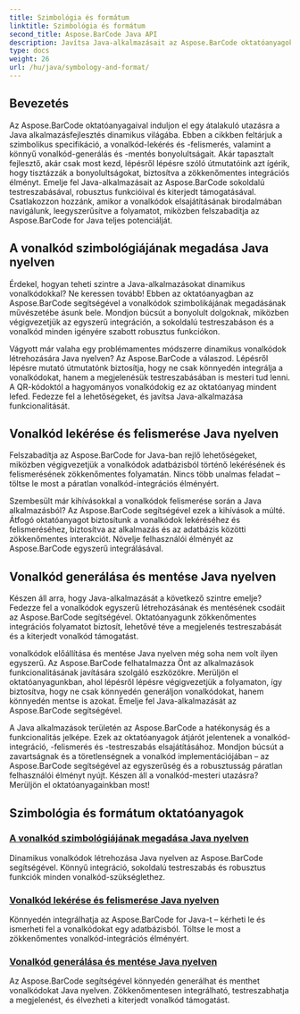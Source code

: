 ```yaml
---
title: Szimbológia és formátum
linktitle: Szimbológia és formátum
second_title: Aspose.BarCode Java API
description: Javítsa Java-alkalmazásait az Aspose.BarCode oktatóanyagokkal! Elsajátíthatja a szimbólumok megadását, lekérheti és felismerheti a vonalkódokat, valamint könnyedén generálhat és menthet dinamikus vonalkódokat.
type: docs
weight: 26
url: /hu/java/symbology-and-format/
---
```

## Bevezetés

Az Aspose.BarCode oktatóanyagaival induljon el egy átalakuló utazásra a Java alkalmazásfejlesztés dinamikus világába. Ebben a cikkben feltárjuk a szimbolikus specifikáció, a vonalkód-lekérés és -felismerés, valamint a könnyű vonalkód-generálás és -mentés bonyolultságait. Akár tapasztalt fejlesztő, akár csak most kezd, lépésről lépésre szóló útmutatóink azt ígérik, hogy tisztázzák a bonyolultságokat, biztosítva a zökkenőmentes integrációs élményt. Emelje fel Java-alkalmazásait az Aspose.BarCode sokoldalú testreszabásával, robusztus funkcióival és kiterjedt támogatásával. Csatlakozzon hozzánk, amikor a vonalkódok elsajátításának birodalmában navigálunk, leegyszerűsítve a folyamatot, miközben felszabadítja az Aspose.BarCode for Java teljes potenciálját.

## A vonalkód szimbológiájának megadása Java nyelven

Érdekel, hogyan teheti szintre a Java-alkalmazásokat dinamikus vonalkódokkal? Ne keressen tovább! Ebben az oktatóanyagban az Aspose.BarCode segítségével a vonalkódok szimbolikájának megadásának művészetébe ásunk bele. Mondjon búcsút a bonyolult dolgoknak, miközben végigvezetjük az egyszerű integráción, a sokoldalú testreszabáson és a vonalkód minden igényére szabott robusztus funkciókon.

Vágyott már valaha egy problémamentes módszerre dinamikus vonalkódok létrehozására Java nyelven? Az Aspose.BarCode a válaszod. Lépésről lépésre mutató útmutatónk biztosítja, hogy ne csak könnyedén integrálja a vonalkódokat, hanem a megjelenésük testreszabásában is mesteri tud lenni. A QR-kódoktól a hagyományos vonalkódokig ez az oktatóanyag mindent lefed. Fedezze fel a lehetőségeket, és javítsa Java-alkalmazása funkcionalitását.


## Vonalkód lekérése és felismerése Java nyelven

Felszabadítja az Aspose.BarCode for Java-ban rejlő lehetőségeket, miközben végigvezetjük a vonalkódok adatbázisból történő lekérésének és felismerésének zökkenőmentes folyamatán. Nincs több unalmas feladat – töltse le most a páratlan vonalkód-integrációs élményért. 

Szembesült már kihívásokkal a vonalkódok felismerése során a Java alkalmazásból? Az Aspose.BarCode segítségével ezek a kihívások a múlté. Átfogó oktatóanyagot biztosítunk a vonalkódok lekéréséhez és felismeréséhez, biztosítva az alkalmazás és az adatbázis közötti zökkenőmentes interakciót. Növelje felhasználói élményét az Aspose.BarCode egyszerű integrálásával.

## Vonalkód generálása és mentése Java nyelven

Készen áll arra, hogy Java-alkalmazását a következő szintre emelje? Fedezze fel a vonalkódok egyszerű létrehozásának és mentésének csodáit az Aspose.BarCode segítségével. Oktatóanyagunk zökkenőmentes integrációs folyamatot biztosít, lehetővé téve a megjelenés testreszabását és a kiterjedt vonalkód támogatást.

vonalkódok előállítása és mentése Java nyelven még soha nem volt ilyen egyszerű. Az Aspose.BarCode felhatalmazza Önt az alkalmazások funkcionalitásának javítására szolgáló eszközökre. Merüljön el oktatóanyagunkban, ahol lépésről lépésre végigvezetjük a folyamaton, így biztosítva, hogy ne csak könnyedén generáljon vonalkódokat, hanem könnyedén mentse is azokat. Emelje fel Java-alkalmazását az Aspose.BarCode segítségével.

A Java alkalmazások területén az Aspose.BarCode a hatékonyság és a funkcionalitás jelképe. Ezek az oktatóanyagok átjárót jelentenek a vonalkód-integráció, -felismerés és -testreszabás elsajátításához. Mondjon búcsút a zavartságnak és a töretlenségnek a vonalkód implementációjában – az Aspose.BarCode segítségével az egyszerűség és a robusztusság páratlan felhasználói élményt nyújt. Készen áll a vonalkód-mesteri utazásra? Merüljön el oktatóanyagainkban most!
## Szimbológia és formátum oktatóanyagok
### [A vonalkód szimbológiájának megadása Java nyelven](./specifying-symbology-barcode/)
Dinamikus vonalkódok létrehozása Java nyelven az Aspose.BarCode segítségével. Könnyű integráció, sokoldalú testreszabás és robusztus funkciók minden vonalkód-szükséglethez.
### [Vonalkód lekérése és felismerése Java nyelven](./fetching-recognizing-barcode/)
Könnyedén integrálhatja az Aspose.BarCode for Java-t – kérheti le és ismerheti fel a vonalkódokat egy adatbázisból. Töltse le most a zökkenőmentes vonalkód-integrációs élményért.
### [Vonalkód generálása és mentése Java nyelven](./generating-saving-barcode/)
Az Aspose.BarCode segítségével könnyedén generálhat és menthet vonalkódokat Java nyelven. Zökkenőmentesen integrálható, testreszabhatja a megjelenést, és élvezheti a kiterjedt vonalkód támogatást.
